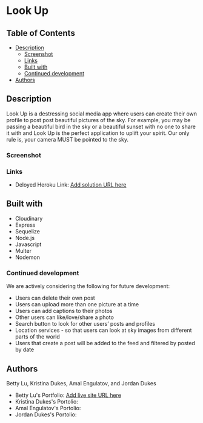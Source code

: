 # Look Up

## Table of Contents

- [Description](#description)
  - [Screenshot](#screenshot)
  - [Links](#links)
  - [Built with](#built-with)
  - [Continued development](#continued-development)
- [Authors](#authors)

## Description
Look Up is a destressing social media app where users can create their own profile to post post beautiful pictures of the sky. For example, you may be passing a beautiful bird in the sky or a beautiful sunset with no one to share it with and Look Up is the perfect application to uplift your spirit. Our only rule is, your camera MUST be pointed to the sky.

### Screenshot

### Links
- Deloyed Heroku Link: [Add solution URL here](https://your-solution-url.com)

## Built with
* Cloudinary 
* Express
* Sequelize
* Node.js
* Javascript
* Multer
* Nodemon

### Continued development
We are actively considering the following for future development:

* Users can delete their own post
* Users can upload more than one picture at a time
* Users can add captions to their photos 
* Other users can like/love/share a photo 
* Search button to look for other users’ posts and profiles
* Location services - so that users can look at sky images from different parts of the world
* Users that create a post will be added to the feed and filtered by posted by date 


## Authors
  Betty Lu, Kristina Dukes, Amal Engulatov, and Jordan Dukes
  - Betty Lu's Portfolio: [Add live site URL here](https://your-live-site-url.com)
  - Kristina Dukes's Portolio: 
  - Amal Engulatov's Portolio:
  - Jordan Dukes's Portolio: 